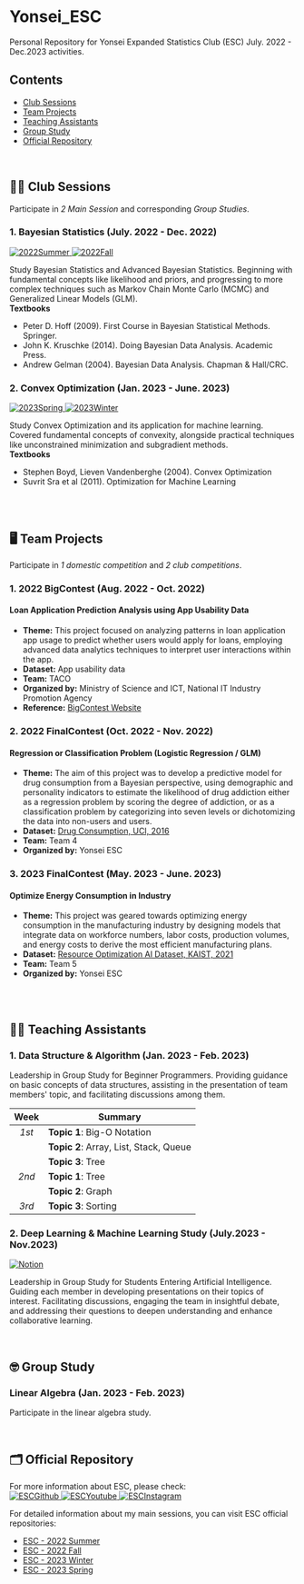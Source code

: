# Yonsei_ESC
Personal Repository for Yonsei Expanded Statistics Club (ESC) July. 2022 - Dec.2023 activities.

## Contents
* [Club Sessions](#-club-sessions)
* [Team Projects](#️-team-projects)
* [Teaching Assistants](#️-teaching-assistants)
* [Group Study](#-group-study)
* [Official Repository](#️-official-repository)

</br>

## 👩‍🏫 Club Sessions
Participate in *2 Main Session* and corresponding *Group Studies*.

### 1. Bayesian Statistics (July. 2022 - Dec. 2022)
<a href="https://www.youtube.com/watch?v=XoDde9hAPEs&list=PLiTCorBUq90CJXnoLdJx_-SYSlZnuClg3">
    <img src="https://img.shields.io/badge/Youtube-ff0000?style=flat-sqaure&logo=youtube" alt="2022Summer" />
</a>
<a href="https://www.youtube.com/watch?v=ixjctaVG540&list=PLiTCorBUq90DAlhaKxaj9WxolmIMz4FUK">
    <img src="https://img.shields.io/badge/Youtube-ff0000?style=flat-sqaure&logo=youtube" alt="2022Fall" />
</a>

Study Bayesian Statistics and Advanced Bayesian Statistics. Beginning with fundamental concepts like likelihood and priors, and progressing to more complex techniques such as Markov Chain Monte Carlo (MCMC) and Generalized Linear Models (GLM).  
**Textbooks**
* Peter D. Hoff (2009). First Course in Bayesian Statistical Methods. Springer.  
* John K. Kruschke (2014). Doing Bayesian Data Analysis. Academic Press.  
* Andrew Gelman (2004). Bayesian Data Analysis. Chapman & Hall/CRC.  


### 2. Convex Optimization (Jan. 2023 - June. 2023)
<a href="https://www.youtube.com/watch?v=QtGPL9_oxxg&list=PLiTCorBUq90D2psj6GkTegyIhlqrgY8g8">
    <img src="https://img.shields.io/badge/Youtube-ff0000?style=flat-sqaure&logo=youtube" alt="2023Spring" />
</a>
<a href="https://coordinated-place-40c.notion.site/ESC-23WINTER-5-2d433ca6661848778268cab7269e8e6f?pvs=74">
    <img src="https://img.shields.io/badge/Notion-000000?style=flat-sqaure&logo=notion" alt="2023Winter" />
</a>

Study Convex Optimization and its application for machine learning. Covered fundamental concepts of convexity, alongside practical techniques like unconstrained minimization and subgradient methods.  
**Textbooks**
* Stephen Boyd, Lieven Vandenberghe (2004). Convex Optimization
* Suvrit Sra et al (2011). Optimization for Machine Learning

</br>
</br>

## 🖥️ Team Projects
Participate in *1 domestic competition* and *2 club competitions*.

### 1. 2022 BigContest (Aug. 2022 - Oct. 2022)
#### Loan Application Prediction Analysis using App Usability Data
- **Theme:** This project focused on analyzing patterns in loan application app usage to predict whether users would apply for loans, employing advanced data analytics techniques to interpret user interactions within the app.
- **Dataset:** App usability data
- **Team:** TACO
- **Organized by:** Ministry of Science and ICT, National IT Industry Promotion Agency
- **Reference:** [BigContest Website](https://www.bigcontest.or.kr/introduce/history2022.php)

### 2. 2022 FinalContest (Oct. 2022 - Nov. 2022)
#### Regression or Classification Problem (Logistic Regression / GLM)
- **Theme:** The aim of this project was to develop a predictive model for drug consumption from a Bayesian perspective, using demographic and personality indicators to estimate the likelihood of drug addiction either as a regression problem by scoring the degree of addiction, or as a classification problem by categorizing into seven levels or dichotomizing the data into non-users and users.
- **Dataset:** [Drug Consumption, UCI, 2016](https://archive.ics.uci.edu/ml/datasets/Drug+consumption+%28quantified%29)
- **Team:** Team 4
- **Organized by:** Yonsei ESC

### 3. 2023 FinalContest (May. 2023 - June. 2023)
#### Optimize Energy Consumption in Industry
- **Theme:** This project was geared towards optimizing energy consumption in the manufacturing industry by designing models that integrate data on workforce numbers, labor costs, production volumes, and energy costs to derive the most efficient manufacturing plans.
- **Dataset:** [Resource Optimization AI Dataset, KAIST, 2021](https://www.kamp-ai.kr/aidataDetail?AI_SEARCH=&page=2&DATASET_SEQ=27&EQUIP_SEL=&GUBUN_SEL=&FILE_TYPE_SEL=&WDATE_SEL=)
- **Team:** Team 5
- **Organized by:** Yonsei ESC

</br>
</br>

## 🏃‍♀️ Teaching Assistants

### 1. Data Structure & Algorithm (Jan. 2023 - Feb. 2023)
Leadership in Group Study for Beginner Programmers. Providing guidance on basic concepts of data structures, assisting in the presentation of team members' topic, and facilitating discussions among them.

| Week | Summary |
|:---:|---|
| *1st* | **Topic 1**: Big-O Notation |
| | **Topic 2**: Array, List, Stack, Queue |
| | **Topic 3**: Tree |
| *2nd* | **Topic 1**: Tree |
| | **Topic 2**: Graph |
| *3rd* | **Topic 3**: Sorting |

### 2. Deep Learning & Machine Learning Study (July.2023 - Nov.2023)
<a href="https://coordinated-place-40c.notion.site/ESC-ML-DL-8939eecb2212459493d08220ee58a606?pvs=74">
    <img src="https://img.shields.io/badge/Notion-000000?style=flat-square&logo=notion" alt="Notion" />
</a>  

Leadership in Group Study for Students Entering Artificial Intelligence. Guiding each member in developing presentations on their topics of interest. Facilitating discussions, engaging the team in insightful debate, and addressing their questions to deepen understanding and enhance collaborative learning.

</br>

## 🤓 Group Study
### Linear Algebra (Jan. 2023 - Feb. 2023)
Participate in the linear algebra study.

</br>

## 🗂️ Official Repository
For more information about ESC, please check:  
<a href="https://github.com/YonseiESC">
    <img src="https://img.shields.io/badge/GitHub-181717?style=for-the-badge&logo=github" alt="ESCGithub" />
</a> 
<a href="https://www.youtube.com/@escyonsei5733">
    <img src="https://img.shields.io/badge/Youtube-ff0000?style=for-the-badge&logo=youtube" alt="ESCYoutube" />
</a> 
<a href="https://www.instagram.com/yonsei.esc/">
    <img src="https://img.shields.io/badge/Instagram-E4405F?style=for-the-badge&logo=instagram" alt="ESCInstagram" />
</a> 

For detailed information about my main sessions, you can visit ESC official repositories: 
* [ESC - 2022 Summer](https://github.com/YonseiESC/ESC-22SUMMER)  
* [ESC - 2022 Fall](https://github.com/YonseiESC/ESC-22FALL)  
* [ESC - 2023 Winter](https://github.com/YonseiESC/ESC-23WINTER)  
* [ESC - 2023 Spring](https://github.com/YonseiESC/ESC-23SPRING)  